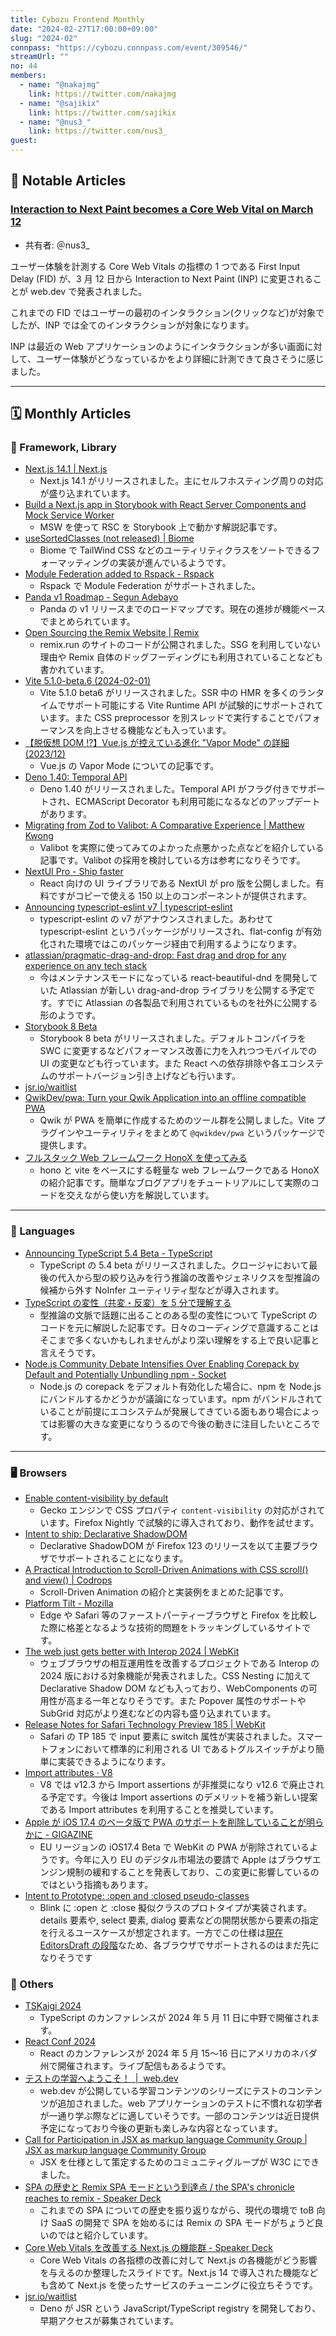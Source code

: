 ```yaml
---
title: Cybozu Frontend Monthly
date: "2024-02-27T17:00:00+09:00"
slug: "2024-02"
connpass: "https://cybozu.connpass.com/event/309546/"
streamUrl: ""
no: 44
members:
  - name: "@nakajmg"
    link: https://twitter.com/nakajmg
  - name: "@sajikix"
    link: https://twitter.com/sajikix
  - name: "@nus3_"
    link: https://twitter.com/nus3_
guest:
---
```


## 👀 Notable Articles

### [Interaction to Next Paint becomes a Core Web Vital on March 12](https://web.dev/blog/inp-cwv-march-12)

- 共有者: ＠nus3\_

ユーザー体験を計測する Core Web Vitals の指標の 1 つである First Input Delay (FID) が、3 月 12 日から Interaction to Next Paint (INP) に変更されることが web.dev で発表されました。

これまでの FID ではユーザーの最初のインタラクション(クリックなど)が対象でしたが、INP では全てのインタラクションが対象になります。

INP は最近の Web アプリケーションのようにインタラクションが多い画面に対して、ユーザー体験がどうなっているかをより詳細に計測できて良さそうに感じました。

---

## 🗓 Monthly Articles

### 📖 Framework, Library

- [Next.js 14.1 | Next.js](https://nextjs.org/blog/next-14-1)
  - Next.js 14.1 がリリースされました。主にセルフホスティング周りの対応が盛り込まれています。
- [Build a Next.js app in Storybook with React Server Components and Mock Service Worker](https://storybook.js.org/blog/build-a-nextjs-app-with-rsc-msw-storybook/)
  - MSW を使って RSC を Storybook 上で動かす解説記事です。
- [useSortedClasses (not released) | Biome](https://sort-preview.tiiny.site/)
  - Biome で TailWind CSS などのユーティリティクラスをソートできるフォーマッティングの実装が進んでいるようです。
- [Module Federation added to Rspack - Rspack](https://www.rspack.dev/blog/module-federation-added-to-rspack.html)
  - Rspack で Module Federation がサポートされました。
- [Panda v1 Roadmap - Segun Adebayo](https://www.adebayosegun.com/blog/panda-v1-roadmap)
  - Panda の v1 リリースまでのロードマップです。現在の進捗が機能ベースでまとめられています。
- [Open Sourcing the Remix Website | Remix](https://remix.run/blog/oss-remix-dot-run)
  - remix.run のサイトのコードが公開されました。SSG を利用していない理由や Remix 自体のドッグフーディングにも利用されていることなども書かれています。
- [Vite 5.1.0-beta.6 (2024-02-01)](https://github.com/vitejs/vite/blob/main/packages/vite/CHANGELOG.md#510-beta6-2024-02-01)
  - Vite 5.1.0 beta6 がリリースされました。SSR 中の HMR を多くのランタイムでサポート可能にする Vite Runtime API が試験的にサポートされています。また CSS preprocessor を別スレッドで実行することでパフォーマンスを向上させる機能なども入っています。
- [【脱仮想 DOM !?】Vue.js が控えている進化 "Vapor Mode" の詳細 (2023/12)](https://zenn.dev/comm_vue_nuxt/articles/3b264a4bf70662)
  - Vue.js の Vapor Mode についての記事です。
- [Deno 1.40: Temporal API](https://deno.com/blog/v1.40)
  - Deno 1.40 がリリースされました。Temporal API がフラグ付きでサポートされ、ECMAScript Decorator も利用可能になるなどのアップデートがあります。
- [Migrating from Zod to Valibot: A Comparative Experience | Matthew Kwong](https://mwskwong.com/blog/migrating-from-zod-to-valibot-a-comparative-experience)
  - Valibot を実際に使ってみてのよかった点悪かった点などを紹介している記事です。Valibot の採用を検討している方は参考になりそうです。
- [NextUI Pro - Ship faster](https://www.nextui.pro/?utm_source=nextui.org&utm_medium=top-banner)
  - React 向けの UI ライブラリである NextUI が pro 版を公開しました。有料ですがコピーで使える 150 以上のコンポーネントが提供されます。
- [Announcing typescript-eslint v7 | typescript-eslint](https://typescript-eslint.io/blog/announcing-typescript-eslint-v7/)
  - typescript-eslint の v7 がアナウンスされました。あわせて　 typescript-eslint というパッケージがリリースされ、flat-config が有効化された環境ではこのパッケージ経由で利用するようになります。
- [atlassian/pragmatic-drag-and-drop: Fast drag and drop for any experience on any tech stack](https://github.com/atlassian/pragmatic-drag-and-drop)
  - 今はメンテナンスモードになっている react-beautiful-dnd を開発していた Atlassian が新しい drag-and-drop ライブラリを公開する予定です。すでに Atlassian の各製品で利用されているものを社外に公開する形のようです。
- [Storybook 8 Beta](https://storybook.js.org/blog/storybook-8-beta/)
  - Storybook 8 beta がリリースされました。デフォルトコンパイラを SWC に変更するなどパフォーマンス改善に力を入れつつモバイルでの UI の変更なども行っています。また React への依存排除や各エコシステムのサポートバージョン引き上げなども行います。
- [jsr.io/waitlist](https://jsr.io/waitlist)
- [QwikDev/pwa: Turn your Qwik Application into an offline compatible PWA](https://github.com/QwikDev/pwa/)
  - Qwik が PWA を簡単に作成するためのツール群を公開しました。Vite プラグインやユーティリティをまとめて `@qwikdev/pwa` というパッケージで提供します。
- [フルスタック Web フレームワーク HonoX を使ってみる](https://azukiazusa.dev/blog/full-stack-web-framework-honox/)
  - hono と vite をベースにする軽量な web フレームワークである HonoX の紹介記事です。簡単なブログアプリをチュートリアルにして実際のコードを交えながら使い方を解説しています。

---

### 💬 Languages

- [Announcing TypeScript 5.4 Beta - TypeScript](https://devblogs.microsoft.com/typescript/announcing-typescript-5-4-beta/)
  - TypeScript の 5.4 beta がリリースされました。クロージャにおいて最後の代入から型の絞り込みを行う推論の改善やジェネリクスを型推論の候補から外す NoInfer ユーティリティ型などが導入されます。
- [TypeScript の変性（共変・反変）を 5 分で理解する](https://zenn.dev/jay_es/articles/2024-02-13-typescript-variance)
  - 型推論の文脈で話題に出ることのある型の変性について TypeScript のコードを元に解説した記事です。日々のコーディングで意識することはそこまで多くないかもしれませんがより深い理解をする上で良い記事と言えそうです。
- [Node.js Community Debate Intensifies Over Enabling Corepack by Default and Potentially Unbundling npm - Socket](https://socket.dev/blog/node-community-debates-enabling-corepack-unbundling-npm)
  - Node.js の corepack をデフォルト有効化した場合に、npm を Node.js にバンドルするかどうかが議論になっています。npm がバンドルされていることが前提にエコシステムが発展してきている面もあり場合によっては影響の大きな変更になりうるので今後の動きに注目したいところです。

---

### 🖥 Browsers

- [Enable content-visibility by default](https://bugzilla.mozilla.org/show_bug.cgi?id=1874874)
  - Gecko エンジンで CSS プロパティ `content-visibility` の対応がされています。Firefox Nightly で試験的に導入されており、動作を試せます。
- [Intent to ship: Declarative ShadowDOM](https://groups.google.com/a/mozilla.org/g/dev-platform/c/P-ZBI_7fEaE/m/yClwXORMAwAJ)
  - Declarative ShadowDOM が Firefox 123 のリリースを以て主要ブラウザでサポートされることになります。
- [A Practical Introduction to Scroll-Driven Animations with CSS scroll() and view() | Codrops](https://tympanus.net/codrops/2024/01/17/a-practical-introduction-to-scroll-driven-animations-with-css-scroll-and-view/)
  - Scroll-Driven Animation の紹介と実装例をまとめた記事です。
- [Platform Tilt - Mozilla](https://mozilla.github.io/platform-tilt/)
  - Edge や Safari 等のファーストパーティーブラウザと Firefox を比較した際に格差となるような技術的問題をトラッキングしているサイトです。
- [The web just gets better with Interop 2024 | WebKit](https://webkit.org/blog/14955/the-web-just-gets-better-with-interop/)
  - ウェブブラウザの相互運用性を改善するプロジェクトである Interop の 2024 版における対象機能が発表されました。CSS Nesting に加えて Declarative Shadow DOM なども入っており、WebComponents の可用性が高まる一年となりそうです。また Popover 属性のサポートや SubGrid 対応がより進むなどの内容も盛り込まれています。
- [Release Notes for Safari Technology Preview 185 | WebKit](https://www.webkit.org/blog/14885/release-notes-for-safari-technology-preview-185/)
  - Safari の TP 185 で input 要素に switch 属性が実装されました。スマートフォンにおいて標準的に利用される UI であるトグルスイッチがより簡単に実装できるようになります。
- [Import attributes · V8](https://v8.dev/features/import-attributes)
  - V8 では v12.3 から Import assertions が非推奨になり v12.6 で廃止される予定です。今後は Import assertions のデメリットを補う新しい提案である Import attributes を利用することを推奨しています。
- [Apple が iOS 17.4 のベータ版で PWA のサポートを削除していることが明らかに - GIGAZINE](https://gigazine.net/news/20240209-apple-pwa-support-remove/)
  - EU リージョンの iOS17.4 Beta で WebKit の PWA が削除されているようです。今年に入り EU のデジタル市場法の要請で Apple はブラウザエンジン規制の緩和することを発表しており、この変更に影響しているのではという指摘もあります。
- [Intent to Prototype: :open and :closed pseudo-classes](https://groups.google.com/a/chromium.org/g/blink-dev/c/jESpcXVA8ns/m/46K9anVZAAAJ)
  - Blink に :open と :close 擬似クラスのプロトタイプが実装されます。 details 要素や, select 要素, dialog 要素などの開閉状態から要素の指定を行えるユースケースが想定されます。一方でこの仕様は[現在 EditorsDraft の段階](https://drafts.csswg.org/selectors-4/#open-state)なため、各ブラウザでサポートされるのはまだ先になりそうです

### 🦆 Others

- [TSKaigi 2024](https://tskaigi.org/)
  - TypeScript のカンファレンスが 2024 年 5 月 11 日に中野で開催されます。
- [React Conf 2024](https://conf.react.dev/)
  - React のカンファレンスが 2024 年 5 月 15〜16 日にアメリカのネバダ州で開催されます。ライブ配信もあるようです。
- [テストの学習へようこそ！  |  web.dev](https://web.dev/learn/testing/welcome?hl=ja)
  - web.dev が公開している学習コンテンツのシリーズにテストのコンテンツが追加されました。web アプリケーションのテストに不慣れな初学者が一通り学ぶ際などに適していそうです。一部のコンテンツは近日提供予定になっており今後の更新も楽しみな内容となっています。
- [Call for Participation in JSX as markup language Community Group | JSX as markup language Community Group](https://www.w3.org/community/jsxml/2024/01/16/call-for-participation-in-jsx-as-markup-language-community-group/)
  - JSX を仕様として策定するためのコミュニティグループが W3C にできました。
- [SPA の歴史と Remix SPA モードという到達点 / the SPA's chronicle reaches to remix - Speaker Deck](https://speakerdeck.com/nkzn/the-spas-chronicle-reaches-to-remix)
  - これまでの SPA についての歴史を振り返りながら、現代の環境で toB 向け SaaS の開発で SPA を始めるには Remix の SPA モードがちょうど良いのではと紹介しています。
- [Core Web Vitals を改善する Next.js の機能群 - Speaker Deck](https://speakerdeck.com/sutetotanuki/core-web-vitals-wogai-shan-suru-next-dot-js-noji-neng-qun)
  - Core Web Vitals の各指標の改善に対して Next.js の各機能がどう影響を与えるのか整理したスライドです。Next.js 14 で導入された機能なども含めて Next.js を使ったサービスのチューニングに役立ちそうです。
- [jsr.io/waitlist](https://jsr.io/waitlist)
  - Deno が JSR という JavaScript/TypeScript registry を開発しており、早期アクセスが募集されています。

